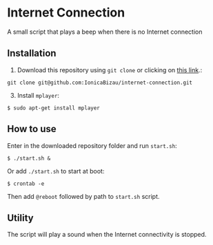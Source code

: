 Internet Connection
===================

A small script that plays a beep when there is no Internet connection

## Installation

1. Download this repository using `git clone` or  clicking on [this link](https://github.com/IonicaBizau/internet-connection/archive/master.zip).:
```
git clone git@github.com:IonicaBizau/internet-connection.git
```

3. Install `mplayer`: 

```
$ sudo apt-get install mplayer
```

## How to use

Enter in the downloaded repository folder and run `start.sh`:

```
$ ./start.sh &
```
Or add `./start.sh` to start at boot:
```
$ crontab -e
```
Then add `@reboot` followed by path to `start.sh` script.

## Utility

The script will play a sound when the Internet connectivity is stopped.
